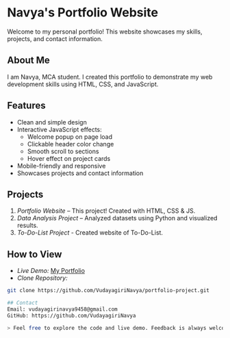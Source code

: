 # Navya's Portfolio Website

Welcome to my personal portfolio! This website showcases my skills, projects, and contact information.  

## About Me
I am Navya, MCA student. I created this portfolio to demonstrate my web development skills using HTML, CSS, and JavaScript.

## Features
- Clean and simple design  
- Interactive JavaScript effects:
  - Welcome popup on page load  
  - Clickable header color change  
  - Smooth scroll to sections  
  - Hover effect on project cards  
- Mobile-friendly and responsive  
- Showcases projects and contact information  

## Projects
1. *Portfolio Website* – This project! Created with HTML, CSS & JS.  
2. *Data Analysis Project* – Analyzed datasets using Python and visualized results.
3. *To-Do-List Project* - Created website of To-Do-List.

## How to View
- *Live Demo:* [My Portfolio](https://VudayagiriNavya.github.io/portfolio-project/)  
- *Clone Repository:*  
```bash
git clone https://github.com/VudayagiriNavya/portfolio-project.git

## Contact
Email: vudayagirinavya9458@gmail.com
GitHub: https://github.com/VudayagiriNavya

> Feel free to explore the code and live demo. Feedback is always welcome! 🌸


